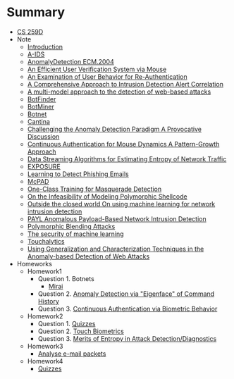 # Summary

* [CS 259D](readme.md)
* Note
	* [Introduction](note/Introduction.md)
    * [A-IDS](note/A-IDS.md)
    * [AnomalyDetection ECM.2004](note/AnomalyDetection_ECM.2004.md)
    * [An Efficient User Verification System via Mouse](note/An_Efficient_User_Verification_System_via_Mouse.md)
    * [An Examination of User Behavior for Re-Authentication](note/An_Examination_of_User_Behavior_for_Re-Authentication.md)
    * [A Comprehensive Approach to Intrusion Detection Alert Correlation](note/A_Comprehensive_Approach_to_Intrusion_Detection_Alert_Correlation.md)
    * [A multi-model approach to the detection of web-based attacks](note/A_multi-model_approach_to_the_detection_of_web-based_attacks.md)
    * [BotFinder](note/BotFinder.md)
    * [BotMiner](note/BotMiner.md)
    * [Botnet](note/Botnet.md)
    * [Cantina](note/Cantina.md)
    * [Challenging the Anomaly Detection Paradigm A Provocative Discussion](note/Challenging_the_Anomaly_Detection_Paradigm_A_Provocative_Discussion.md)
    * [Continuous Authentication for Mouse Dynamics A Pattern-Growth Approach](note/Continuous_Authentication_for_Mouse_Dynamics_A_Pattern-Growth_Approach.md)
    * [Data Streaming Algorithms for Estimating Entropy of Network Traffic](note/Data_Streaming_Algorithms_for_Estimating_Entropy_of_Network_Traffic.md)
    * [EXPOSURE](note/EXPOSURE.md)
    * [Learning to Detect Phishing Emails](note/Learning_to_Detect_Phishing_Emails.md)
    * [McPAD](note/McPAD.md)
    * [One-Class Training for Masquerade Detection](note/One-Class_Training_for_Masquerade_Detection.md)
    * [On the Infeasibility of Modeling Polymorphic Shellcode](note/On_the_Infeasibility_of_Modeling_Polymorphic_Shellcode.md)
    * [Outside the closed world On using machine learning for network intrusion detection](note/Outside_the_closed_world_On_using_machine_learning_for_network_intrusion_detection.md)
    * [PAYL Anomalous Payload-Based Network Intrusion Detection](note/PAYL_Anomalous_Payload-Based_Network_Intrusion_Detection.md)
    * [Polymorphic Blending Attacks](note/Polymorphic_Blending_Attacks.md)
    * [The security of machine learning](note/The_security_of_machine_learning.md)
    * [Touchalytics](note/Touchalytics.md)
    * [Using Generalization and Characterization Techniques in the Anomaly-based Detection of Web Attacks](note/Using_Generalization_and_Characterization_Techniques_in_the_Anomaly-based_Detection_of_Web_Attacks.md)
* Homeworks
    * Homework1
        * Question 1. Botnets
            * [Mirai](hw/hw1/q1_mirai.md)
        * Question 2. [Anomaly Detection via "Eigenface" of Command History](hw/hw1/q2_eigenface.md)
        * Question 3. [Continuous Authentication via Biometric Behavior](hw/hw1/q3_keystroke.md)
    * Homework2
        * Question 1. [Quizzes](hw/hw2/q1_Quiz.md)
        * Question 2. [Touch Biometrics](hw/hw2/q2_Touch_Biometrics.md)
        * Question 3. [Merits of Entropy in Attack Detection/Diagnostics](hw/hw2/q3_server_log_entropy.md)
    * Homework3
        * [Analyse e-mail packets](hw/hw3/q3_server_log_entropy.md)
    *  Homework4
        * [Quizzes](hs/hw4/q1.md)

